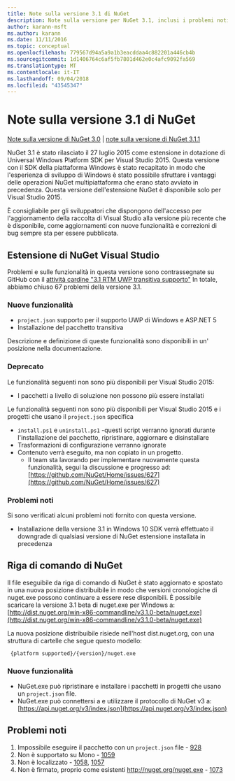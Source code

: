 ```yaml
---
title: Note sulla versione 3.1 di NuGet
description: Note sulla versione per NuGet 3.1, inclusi i problemi noti, correzioni di bug, funzionalità aggiunte e dcr.
author: karann-msft
ms.author: karann
ms.date: 11/11/2016
ms.topic: conceptual
ms.openlocfilehash: 779567d94a5a9a1b3eacddaa4c882201a446cb4b
ms.sourcegitcommit: 1d1406764c6af5fb7801d462e0c4afc9092fa569
ms.translationtype: MT
ms.contentlocale: it-IT
ms.lasthandoff: 09/04/2018
ms.locfileid: "43545347"
---
```

# <a name="nuget-31-release-notes"></a>Note sulla versione 3.1 di NuGet

[Note sulla versione di NuGet 3.0](../release-notes/nuget-3.0.0.md) | [note sulla versione di NuGet 3.1.1](../release-notes/nuget-3.1.1.md)

NuGet 3.1 è stato rilasciato il 27 luglio 2015 come estensione in dotazione di Universal Windows Platform SDK per Visual Studio 2015. Questa versione con il SDK della piattaforma Windows è stato recapitato in modo che l'esperienza di sviluppo di Windows è stato possibile sfruttare i vantaggi delle operazioni NuGet multipiattaforma che erano stato avviato in precedenza. Questa versione dell'estensione NuGet è disponibile solo per Visual Studio 2015.

È consigliabile per gli sviluppatori che dispongono dell'accesso per l'aggiornamento della raccolta di Visual Studio alla versione più recente che è disponibile, come aggiornamenti con nuove funzionalità e correzioni di bug sempre sta per essere pubblicata.

## <a name="nuget-visual-studio-extension"></a>Estensione di NuGet Visual Studio

Problemi e sulle funzionalità in questa versione sono contrassegnate su GitHub con il [attività cardine "3.1 RTM UWP transitiva supporto"](https://github.com/NuGet/Home/issues?utf8=%E2%9C%93&q=is%3Aclosed+milestone%3A%223.1+RTM+UWP+transitive+support%22+) In totale, abbiamo chiuso 67 problemi della versione 3.1.

### <a name="new-features"></a>Nuove funzionalità

* `project.json` supporto per il supporto UWP di Windows e ASP.NET 5
* Installazione del pacchetto transitiva

Descrizione e definizione di queste funzionalità sono disponibili in un' posizione nella documentazione.

### <a name="deprecated"></a>Deprecato

Le funzionalità seguenti non sono più disponibili per Visual Studio 2015:

* I pacchetti a livello di soluzione non possono più essere installati

Le funzionalità seguenti non sono più disponibili per Visual Studio 2015 e i progetti che usano il `project.json` specifica

* `install.ps1` e `uninstall.ps1` -questi script verranno ignorati durante l'installazione del pacchetto, ripristinare, aggiornare e disinstallare
* Trasformazioni di configurazione verranno ignorate
* Contenuto verrà eseguito, ma non copiato in un progetto.
    * Il team sta lavorando per implementare nuovamente questa funzionalità, segui la discussione e progresso ad: [https://github.com/NuGet/Home/issues/627](https://github.com/NuGet/Home/issues/627)


### <a name="known-issues"></a>Problemi noti

Si sono verificati alcuni problemi noti fornito con questa versione.

* Installazione della versione 3.1 in Windows 10 SDK verrà effettuato il downgrade di qualsiasi versione di NuGet estensione installata in precedenza

## <a name="nuget-command-line"></a>Riga di comando di NuGet

Il file eseguibile da riga di comando di NuGet è stato aggiornato e spostato in una nuova posizione distribuibile in modo che versioni cronologiche di nuget.exe possono continuare a essere rese disponibili.  È possibile scaricare la versione 3.1 beta di nuget.exe per Windows a: [http://dist.nuget.org/win-x86-commandline/v3.1.0-beta/nuget.exe](http://dist.nuget.org/win-x86-commandline/v3.1.0-beta/nuget.exe)

La nuova posizione distribuibile risiede nell'host dist.nuget.org, con una struttura di cartelle che segue questo modello:

     {platform supported}/{version}/nuget.exe

### <a name="new-features"></a>Nuove funzionalità

* NuGet.exe può ripristinare e installare i pacchetti in progetti che usano un `project.json` file.
* NuGet.exe può connettersi a e utilizzare il protocollo di NuGet v3 a: [https://api.nuget.org/v3/index.json](https://api.nuget.org/v3/index.json)

## <a name="known-issues"></a>Problemi noti ##

1.    Impossibile eseguire il pacchetto con un `project.json` file - [928](https://github.com/NuGet/Home/issues/928)
2.    Non è supportato su Mono - [1059](https://github.com/NuGet/Home/issues/1059)
3.    Non è localizzato - [1058](https://github.com/NuGet/Home/issues/1058), [1057](https://github.com/NuGet/Home/issues/1057)
4.    Non è firmato, proprio come esistenti http://nuget.org/nuget.exe  -  [1073](https://github.com/NuGet/Home/issues/1073)

